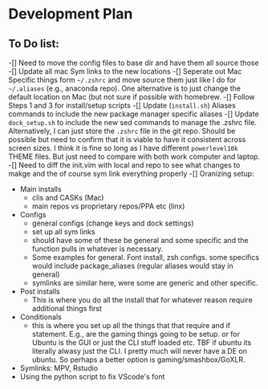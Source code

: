 # Development Plan

## To Do list:

-[] Need to move the config files to base dir and have them all source those 
-[] Update all mac Sym links to the new locations
-[] Seperate out Mac Specific things form `~/.zshrc` and move source them just like I do for `~/.aliases` (e.g., anaconda repo). One alternative is to just change the default location on Mac (but not sure if possible with homebrew.
-[] Follow Steps 1 and 3 for install/setup scripts
-[] Update (`install.sh`) Aliases commands to include the new package manager specific aliases
-[] Update `dock_setup.sh` to include the new sed commands to manage the .zshrc file. Alternatively, I can just store the `.zshrc` file in the git repo. Should be possible but need to confirm that it is viable to have it consistent across screen sizes. I think it is fine so long as I have different `powerlevel10k` THEME files. But just need to compare with both work computer and laptop.
-[] Need to diff the init.vim with local and repo to see what changes to makge and the of course sym link everything properly
-[] Oranizing setup:
  - Main installs
    - clis and CASKs (Mac)
    - main repos vs proprietary repos/PPA etc (linx)
  - Configs
    - general configs (change keys and dock settings)
    - set up all sym links
    - should have some of these be general and some specific and the function pulls in whatever is necessary.
    - Some examples for general. Font install, zsh configs. some specifics would include package_aliases (regular aliases would stay in general)
    - symlinks are similar here, were some are generic and other specific. 
  - Post installs
    - This is where you do all the install that for whatever reason require additional things first 
  - Conditionals
    - this is where you set up all the things that that require and if statement. E.g., are the gaming things going to be setup. or for Ubuntu is the GUI or just the CLI stuff loaded etc. TBF if ubuntu its literally alwasy just the CLI. I pretty much will never have a DE on ubuntu. So perhaps a better option is gaming/smashbox/GoXLR. 
  - Symlinks: MPV, Rstudio
  - Using the python script to fix VScode's font
